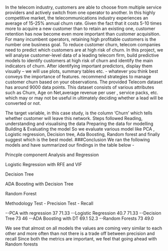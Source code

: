 In the telecom industry, customers are able to choose from multiple service providers and actively switch from one operator to another. In this highly competitive market, the telecommunications industry experiences an average of 15-25% annual churn rate. Given the fact that it costs 5-10 times more to acquire a new customer than to retain an existing one, customer retention has now become even more important than customer acquisition. For many incumbent operators, retaining high profitable customers is the number one business goal.   To reduce customer churn, telecom companies need to predict which customers are at high risk of churn. In this project, we will analyse customer-level data of a leading telecom firm, build predictive models to identify customers at high risk of churn and identify the main indicators of churn.  After identifying important predictors, display them visually – we will use plots, summary tables etc. - whatever you think best conveys the importance of features. recommend strategies to manage customer churn based on your observations. The provided Telecom dataset has around 9000 data points. This dataset consists of various attributes such as Churn, Age on Net,average revenue per user , service packs, etc. which may or may not be useful in ultimately deciding whether a lead will be converted or not.

The target variable, in this case study, is the column ‘Churn’ which tells whether customer will leave this network. Steps followed Reading, understanding and visualising the data Preparing the data for modelling Building & Evaluating the model So we evaluate various model like PCA , Logistic regression, Decision tree, Ada Boosting, Random forest and finally suggest which is the best model. ###Conclusion We ran the following models and have summarized our findings in the table below -

Princple component Analysis and Regression

Logistic Regression with RFE and VIF

Decision Tree

ADA Boosting with Decision Tree

Random Forest

Methodology Test - Precision Test - Recall

--PCA with regression 37 71.33 --Logistic Regression 40.7 71.33 --Decision Tree 73 46 --ADA Boosting with DT 69.1 52.3 --Random Forests 73 49.0

We see that almost on all models the values are coming very similar to each other and more often than not there is a trade off between precision and recall Since both the metrics are important, we feel that going ahead with Random forests
